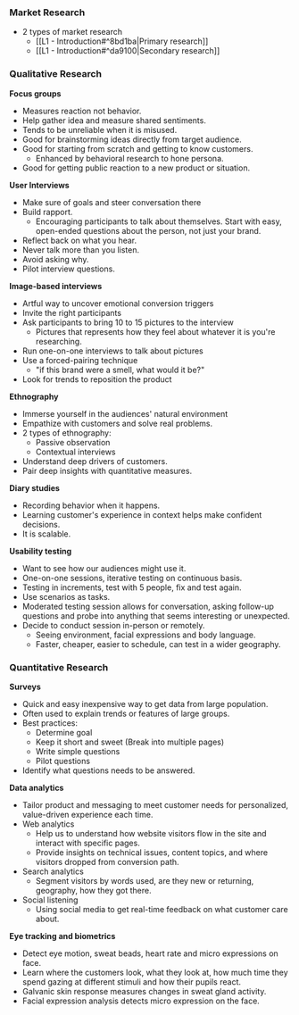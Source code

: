 ### Market Research
- 2 types of market research
	- [[L1 - Introduction#^8bd1ba|Primary research]]
	- [[L1 - Introduction#^da9100|Secondary research]]

### Qualitative Research
**Focus groups**
- Measures reaction not behavior.
- Help gather idea and measure shared sentiments.
- Tends to be unreliable when it is misused.
- Good for brainstorming ideas directly from target audience.
- Good for starting from scratch and getting to know customers.
	- Enhanced by behavioral research to hone persona.
- Good for getting public reaction to a new product or situation.

**User Interviews**
- Make sure of goals and steer conversation there
- Build rapport. 
	- Encouraging participants to talk about themselves. Start with easy, open-ended questions about the person, not just your brand.
- Reflect back on what you hear.
- Never talk more than you listen.
- Avoid asking why.
- Pilot interview questions.

**Image-based interviews**
- Artful way to uncover emotional conversion triggers 
- Invite the right participants
- Ask participants to bring 10 to 15 pictures to the interview
	- Pictures that represents how they feel about whatever it is you're researching.
- Run one-on-one interviews to talk about pictures
- Use a forced-pairing technique
	- "if this brand were a smell, what would it be?"
- Look for trends to reposition the product

**Ethnography**
- Immerse yourself in the audiences' natural environment
- Empathize with customers and solve real problems.
- 2 types of ethnography:
	- Passive observation
	- Contextual interviews
- Understand deep drivers of customers.
- Pair deep insights with quantitative measures.

**Diary studies**
- Recording behavior when it happens.
- Learning customer's experience in context helps make confident decisions.
- It is scalable.

**Usability testing**
- Want to see how our audiences might use it.
- One-on-one sessions, iterative testing on continuous basis.
- Testing in increments, test with 5 people, fix and test again.
- Use scenarios as tasks.
- Moderated testing session allows for conversation, asking follow-up questions and probe into anything that seems interesting or unexpected.
- Decide to conduct session in-person or remotely.
	- Seeing environment, facial expressions and body language.
	- Faster, cheaper, easier to schedule, can test in a wider geography.

### Quantitative Research
**Surveys**
- Quick and easy inexpensive way to get data from large population.
- Often used to explain trends or features of large groups.
- Best practices:
	- Determine goal
	- Keep it short and sweet (Break into multiple pages)
	- Write simple questions
	- Pilot questions
- Identify what questions needs to be answered.

**Data analytics**
- Tailor product and messaging to meet customer needs for personalized, value-driven experience each time.
- Web analytics 
	- Help us to understand how website visitors flow in the site and interact with specific pages.
	- Provide insights on technical issues, content topics, and where visitors dropped from conversion path.
- Search analytics
	- Segment visitors by words used, are they new or returning, geography, how they got there.
- Social listening
	- Using social media to get real-time feedback on what customer care about.

**Eye tracking and biometrics**
- Detect eye motion, sweat beads, heart rate and micro expressions on face.
- Learn where the customers look, what they look at, how much time they spend gazing at different stimuli and how their pupils react.
- Galvanic skin response measures changes in sweat gland activity.
- Facial expression analysis detects micro expression on the face.
